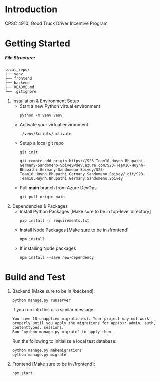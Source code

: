 # Introduction 
CPSC 4910: Good Truck Driver Incentive Program

# Getting Started

##### File Structure:
```
local_repo/
├── venv
├── frontend
├── backend
├── README.md
└── .gitignore
```

1.	Installation & Environment Setup
    * Start a new Python virtual environment
        ```
        python -m venv venv
        ```
    * Activate your virtual environment
        ```
        ./venv/Scripts/activate
        ```
    * Setup a local git repo
        ```
        git init

        git remote add origin https://S23-Team10-Huynh-Bhupathi-Germany-Sandomeno-Spivey@dev.azure.com/S23-Team10-Huynh-Bhupathi-Germany-Sandomeno-Spivey/S23-Team10.Huynh.Bhupathi.Germany.Sandomeno.Spivey/_git/S23-Team10.Huynh.Bhupathi.Germany.Sandomeno.Spivey
        ```
    * Pull **main** branch from Azure DevOps
        ```
        git pull origin main
        ```
2.	Dependencies & Packages
    * Install Python Packages [Make sure to be in top-level directory]
        ```
        pip install -r requirements.txt
        ```
    * Install Node Packages [Make sure to be in /frontend]
        ```
        npm install
        ```
    * If installing Node packages
        ```
        npm install --save new-dependency
        ```


# Build and Test
1. Backend [Make sure to be in /backend]:
    ```
    python manage.py runserver
    ```
    If you run into this or a similar message:
    ```
    You have 18 unapplied migration(s). Your project may not work properly until you apply the migrations for app(s): admin, auth, contenttypes, sessions.
    Run 'python manage.py migrate' to apply them.
    ```
    Run the following to initialize a local test database:
    ```
    python manage.py makemigrations
    python manage.py migrate
    ```
2. Frontend [Make sure to be in /frontend]:
    ```
    npm start
    ```
